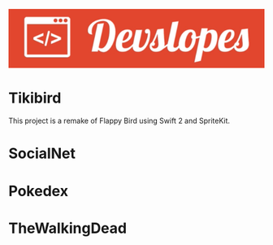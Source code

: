 ![Banner](banner.png)

# Tikibird
This project is a remake of Flappy Bird using Swift 2 and SpriteKit.

# SocialNet

# Pokedex

# TheWalkingDead
